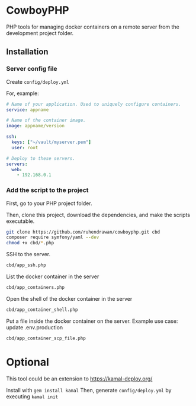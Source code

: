 # CowboyPHP
PHP tools for managing docker containers on a remote server from the development project folder.

## Installation

### Server config file

Create `config/deploy.yml`

For, example:
```yaml
# Name of your application. Used to uniquely configure containers.
service: appname

# Name of the container image.
image: appname/version

ssh:
  keys: ["~/vault/myserver.pem"]
  user: root

# Deploy to these servers.
servers:
  web:
    - 192.168.0.1

```

### Add the script to the project

First, go to your PHP project folder.

Then, clone this project, download the dependencies, and make the scripts executable.

```bash
git clone https://github.com/ruhendrawan/cowboyphp.git cbd
composer require symfony/yaml --dev
chmod +x cbd/*.php
```

SSH to the server.
```bash
cbd/app_ssh.php
```

List the docker container in the server
```bash
cbd/app_containers.php
```

Open the shell of the docker container in the server
```bash
cbd/app_container_shell.php
```

Put a file inside the docker container on the server. 
Example use case: update .env.production
```bash
cbd/app_container_scp_file.php
```


# Optional
This tool could be an extension to https://kamal-deploy.org/

Install with `gem install kamal`
Then, generate `config/deploy.yml` by executing `kamal init`

